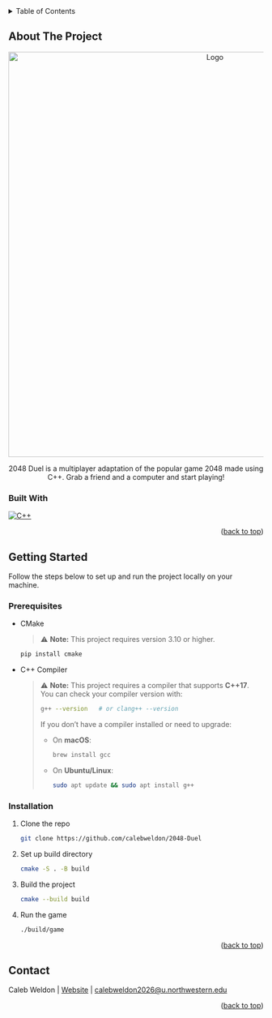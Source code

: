 <!-- TABLE OF CONTENTS -->
<details>
  <summary>Table of Contents</summary>
  <ol>
    <li>
      <a href="#about-the-project">About The Project</a>
      <ul>
        <li><a href="#built-with">Built With</a></li>
      </ul>
    </li>
    <li>
      <a href="#getting-started">Getting Started</a>
      <ul>
        <li><a href="#prerequisites">Prerequisites</a></li>
        <li><a href="#installation">Installation</a></li>
      </ul>
    </li>
    <li><a href="#contact">Contact</a></li>
  </ol>
</details>



<!-- ABOUT THE PROJECT -->
## About The Project

<div align="center">
  <img src="https://github.com/calebweldon/2048-Duel/assets/132513904/b6acd17a-cbf9-4b47-ba6d-018ff5dc9b82" alt="Logo" width="800" height="800">
  <p>2048 Duel is a multiplayer adaptation of the popular game 2048 made using C++. Grab a friend and a computer and start playing!</p>
</div>



<!-- BUILT WITH -->
### Built With
[![C++][C++-badge]][C++-url]

<p align="right">(<a href="#readme-top">back to top</a>)</p>



<!-- GETTING STARTED -->
## Getting Started

Follow the steps below to set up and run the project locally on your machine.

### Prerequisites

* CMake
  > ⚠️ **Note:** This project requires version 3.10 or higher. 
  ```sh
  pip install cmake
  ```

* C++ Compiler 
  > ⚠️ **Note:** This project requires a compiler that supports **C++17**.
  > You can check your compiler version with:
  > ```sh
  > g++ --version   # or clang++ --version
  > ```
  > If you don’t have a compiler installed or need to upgrade:
  > - On **macOS**:  
  >   ```sh
  >   brew install gcc
  >   ```
  > - On **Ubuntu/Linux**:  
  >   ```sh
  >   sudo apt update && sudo apt install g++
  >   ```

### Installation

1. Clone the repo
   ```sh
   git clone https://github.com/calebweldon/2048-Duel
   ```
2. Set up build directory
   ```sh
   cmake -S . -B build
   ```
3. Build the project
   ```sh
   cmake --build build
   ```
4. Run the game
   ```sh
   ./build/game
   ```

<p align="right">(<a href="#readme-top">back to top</a>)</p>



<!-- CONTACT -->
## Contact

Caleb Weldon | [Website](https://calebweldon.com/) | calebweldon2026@u.northwestern.edu

<p align="right">(<a href="#readme-top">back to top</a>)</p>



<!-- MARKDOWN LINKS & IMAGES -->
[C++-badge]: https://img.shields.io/badge/C++-00599C?style=for-the-badge&logo=cplusplus&logoColor=white
[C++-url]: https://cplusplus.com/
